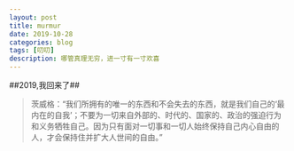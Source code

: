 ```yaml
---
layout: post
title: murmur
date: 2019-10-28
categories: blog
tags: [叨叨]
description: 哪管真理无穷，进一寸有一寸欢喜　
---
```


##2019,我回来了##
>茨威格：“我们所拥有的唯一的东西和不会失去的东西，就是我们自己的‘最内在的自我’；不要为一切来自外部的、时代的、国家的、政治的强迫行为和义务牺牲自己。因为只有面对一切事和一切人始终保持自己内心自由的人，才会保持住并扩大人世间的自由。”